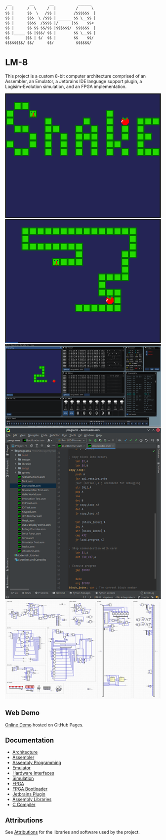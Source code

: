 ```
 __        __       __           ______  
/  |      /  \     /  |         /      \ 
$$ |      $$  \   /$$ |        /$$$$$$  |
$$ |      $$$  \ /$$$ | ______ $$ \__$$ |
$$ |      $$$$  /$$$$ |/      |$$    $$< 
$$ |      $$ $$ $$/$$ |$$$$$$/  $$$$$$  |
$$ |_____ $$ |$$$/ $$ |        $$ \__$$ |
$$       |$$ | $/  $$ |        $$    $$/ 
$$$$$$$$/ $$/      $$/          $$$$$$/                               
```

# LM-8
This project is a custom 8-bit computer architecture comprised of an Assembler, an Emulator, a
Jetbrains IDE language support plugin, a Logisim-Evolution simulation, and an FPGA implementation.

![Snake Title Screen](media/snake_title.png)
![Snake Game](media/snake_game.png)
![Debugger](media/debugger.png)
![IDE](media/ide.png)
![Simulation](media/simulation.png)

## Web Demo
[Online Demo](https://thelogicmaster.github.io/lm8/) hosted on GitHub Pages.

## Documentation
- [Architecture](ARCHITECTURE.md)
- [Assembler](ASSEMBLER.md)
- [Assembly Programming](PROGRAMMING.md)
- [Emulator](EMULATOR.md)
- [Hardware Interfaces](HARDWARE.md)
- [Simulation](SIMULATION.md)
- [FPGA](FPGA.md)
- [FPGA Bootloader](BOOTLOADER.md)
- [Jetbrains Plugin](PLUGIN.md)
- [Assembly Libraries](LIBRARIES.md)
- [C Compiler](COMPILER.md)

## Attributions
See [Attributions](ATTRIBUTIONS.md) for the libraries and software used by the project.
